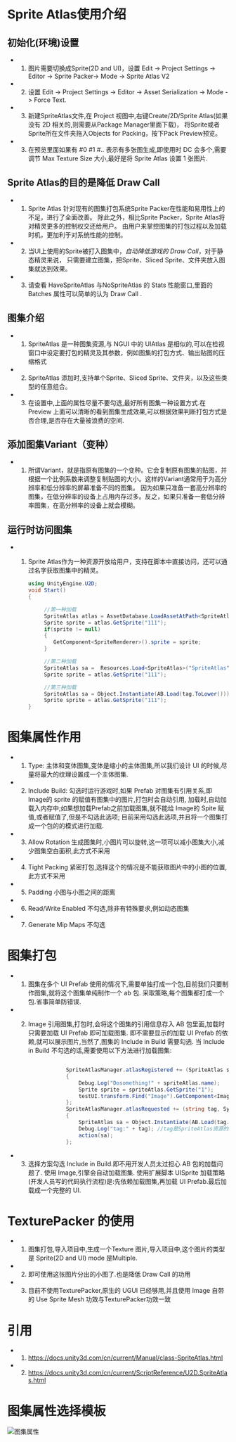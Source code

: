 # Sprite Atlas使用介绍

## 初始化(环境)设置

* 1. 图片需要切换成Sprite(2D and UI)，设置 Edit -> Project Settings -> Editor -> Sprite Packer-> Mode -> Sprite Atlas V2
     
* 2. 设置 Edit -> Project Settings -> Editor -> Asset Serialization -> Mode -> Force Text.

* 3. 新建SpriteAtlas文件,在 Project 视图中,右键Create/2D/Sprite Atlas(如果没有 2D 相关的,则需要从Package Manager里面下载)，
     将Sprite或者Sprite所在文件夹拖入Objects for Packing，按下Pack Preview预览。
     
* 3. 在预览里面如果有 #0 #1 #.. 表示有多张图生成,即使用时 DC 会多个,需要调节 Max Texture Size 大小,最好是将 Sprite Atlas 设置 1 张图片.
     

## Sprite Atlas的目的是降低 Draw Call

* 1. Sprite Atlas 针对现有的图集打包系统Sprite Packer在性能和易用性上的不足，进行了全面改善。
     除此之外，相比Sprite Packer，Sprite Atlas将对精灵更多的控制权交还给用户。
     由用户来掌控图集的打包过程以及加载时机，更加利于对系统性能的控制。
     
* 2. 当UI上使用的Sprite被打入图集中，*自动降低游戏的 Draw Call*，对于静态精灵来说，
     只需要建立图集，把Sprite、Sliced Sprite、文件夹放入图集就达到效果。
     
* 3. 请查看 HaveSpriteAtlas 与NoSpriteAtlas 的 Stats 性能窗口,里面的 Batches 属性可以简单的认为 Draw Call .
     
     
## 图集介绍

* 1. SpriteAtlas 是一种图集资源,与 NGUI 中的 UIAtlas 是相似的,可以在检视窗口中设定要打包的精灵及其参数，例如图集的打包方式、输出贴图的压缩格式
     
* 2. SpriteAtlas 添加时,支持单个Sprite、Sliced Sprite、文件夹，以及这些类型的任意组合。
     
* 3. 在设置中,上面的属性尽量不要勾选,最好所有图集一种设置方式.在Preview 上面可以清晰的看到图集生成效果,可以根据效果判断打包方式是否合理,是否存在大量被浪费的空间.
     
## 添加图集Variant（变种）

* 1. 所谓Variant，就是指原有图集的一个变种。它会复制原有图集的贴图，并根据一个比例系数来调整复制贴图的大小。这样的Variant通常用于为高分辨率和低分辨率的屏幕准备不同的图集。
     因为如果只准备一套高分辨率的图集，在低分辨率的设备上占用内存过多。反之，如果只准备一套低分辨率图集，在高分辨率的设备上就会模糊。
     
## 运行时访问图集

* 1. Sprite Atlas作为一种资源开放给用户，支持在脚本中直接访问，还可以通过名字获取图集中的精灵。

     ```c#
     using UnityEngine.U2D;
     void Start()
     {
     
          //第一种加载
          SpriteAtlas atlas = AssetDatabase.LoadAssetAtPath<SpriteAtlas>("Assets/SpriteAtlas/SpriteAtlas.spriteatlas");     
          Sprite sprite = atlas.GetSprite("111");
          if(sprite != null)
          {
             GetComponent<SpriteRenderer>().sprite = sprite;
          }
     
          //第二种加载
          SpriteAtlas sa =  Resources.Load<SpriteAtlas>("SpriteAtlas");
          Sprite sprite = atlas.GetSprite("111");
     
          //第三种加载
          SpriteAtlas sa = Object.Instantiate(AB.Load(tag.ToLower())) as SpriteAtlas;
          Sprite sprite = atlas.GetSprite("111");
     }
     
     ```


# 图集属性作用


* 1. Type: 主体和变体图集,变体是缩小的主体图集,所以我们设计 UI 的时候,尽量将最大的纹理设置成一个主体图集.
     
* 2. Include Build: 勾选时运行游戏时,如果 Prefab 对图集有引用关系,即 Image的 sprite 的赋值有图集中的图片,打包时会自动引用,
     加载时,自动加载入内存中;如果想加载Prefab之前加载图集,就不能给 Image的 Spite 赋值,或者赋值了,但是不勾选此选项;
     目前采用勾选此选项,并且将一个图集打成一个包的的模式进行加载.

* 3. Allow Rotation 生成图集时,小图片可以旋转,这一项可以减小图集大小,减少图集空白面积,此方式不采用
     
* 4. Tight Packing 紧密打包,选择这个的情况是不能获取图片中的小图的位置,此方式不采用
     
* 5. Padding 小图与小图之间的距离
     
* 6. Read/Write Enabled 不勾选,除非有特殊要求,例如动态图集
     
* 7. Generate Mip Maps 不勾选


# 图集打包

* 1. 图集在多个 UI Prefab 使用的情况下,需要单独打成一个包,目前我们只要制作图集,就将这个图集单纯制作一个 ab 包.
     采取策略,每个图集都打成一个包.省事简单防错误.
     
* 2. Image 引用图集,打包时,会将这个图集的引用信息存入 AB 包里面,加载时只需要加载 UI Prefab 即可加载图集.
     即不需要显示的加载 UI Prefab 的依赖,就可以展示图片,当然了,图集的 Include in Build 需要勾选.
     当 Include in Build 不勾选的话,需要使用以下方法进行加载图集:
     
     ```c#
     
                 SpriteAtlasManager.atlasRegistered += (SpriteAtlas spriteAtlas) =>
                 {
                     Debug.Log("Dosomething!" + spriteAtlas.name);
                     Sprite sprite = spriteAtlas.GetSprite("1");
                     testUI.transform.Find("Image").GetComponent<Image>().sprite = sprite;
                 };
                 SpriteAtlasManager.atlasRequested += (string tag, System.Action<SpriteAtlas> action) =>
                 {
                     SpriteAtlas sa = Object.Instantiate(AB.Load(tag.ToLower())) as SpriteAtlas;
                     Debug.Log("tag:" + tag); //tag是SpriteAtlas资源的文件名称
                     action(sa);
                 };
     
     ```
     
* 3. 选择方案勾选 Include in Build.即不用开发人员太过担心 AB 包的加载问题了.
     使用 Image,引擎会自动加载图集.
     使用扩展脚本 UISprite 加载策略(开发人员写的代码执行流程)是:先依赖加载图集,再加载 UI Prefab.最后加载成一个完整的 UI.
     

          


# TexturePacker 的使用

* 1. 图集打包,导入项目中,生成一个Texture 图片,导入项目中,这个图片的类型是 Sprite(2D and UI) mode 是Multiple.
     
* 2. 即可使用这张图片分出的小图了.也是降低 Draw Call 的功用
     
* 3. 目前不使用TexturePacker,原生的 UGUI 已经够用,并且使用 Image 自带的 Use Sprite Mesh 功效与TexturePacker功效一致





# 引用
* 1. https://docs.unity3d.com/cn/current/Manual/class-SpriteAtlas.html
     
* 2. https://docs.unity3d.com/cn/current/ScriptReference/U2D.SpriteAtlas.html
     



# 图集属性选择模板

![图集属性](图集属性.png)